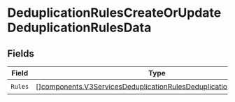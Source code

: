 # DeduplicationRulesCreateOrUpdateDeduplicationRulesData


## Fields

| Field                                                                                                                                                  | Type                                                                                                                                                   | Required                                                                                                                                               | Description                                                                                                                                            |
| ------------------------------------------------------------------------------------------------------------------------------------------------------ | ------------------------------------------------------------------------------------------------------------------------------------------------------ | ------------------------------------------------------------------------------------------------------------------------------------------------------ | ------------------------------------------------------------------------------------------------------------------------------------------------------ |
| `Rules`                                                                                                                                                | [][components.V3ServicesDeduplicationRulesDeduplicationRuleResponse](../../models/components/v3servicesdeduplicationrulesdeduplicationruleresponse.md) | :heavy_check_mark:                                                                                                                                     | N/A                                                                                                                                                    |